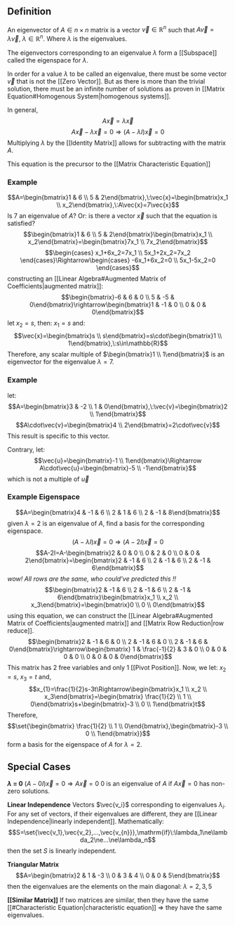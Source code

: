 ## Definition
An eigenvector of $A\in n\times n$ matrix is a vector $\vec{v}\in\mathbb{R}^n$ such that $A\vec{v}=\lambda\vec{v},\:\lambda\in\mathbb{R}^n$. Where $\lambda$ is the eigenvalues.

The eigenvectors corresponding to an eigenvalue $\lambda$ form a [[Subspace]] called the eigenspace for $\lambda$. 

In order for a value $\lambda$ to be called an eigenvalue, there must be some vector $\vec{v}$ that is not the [[Zero Vector]]. But as there is more than the trivial solution, there must be an infinite number of solutions as proven in [[Matrix Equation#Homogenous System|homogenous systems]].

In general,
$$A\vec{x}=\lambda\vec{x}$$
$$A\vec{x}-\lambda\vec{x}=0\Rightarrow(A-\lambda I)\vec{x}=0$$
Multiplying $\lambda$ by the [[Identity Matrix]] allows for subtracting with the matrix $A$. 

This equation is the precursor to the [[Matrix Characteristic Equation]]

### Example
$$A=\begin{bmatrix}1 & 6 \\ 5 & 2\end{bmatrix},\:\vec{x}=\begin{bmatrix}x_1 \\ x_2\end{bmatrix},\:A\vec{x}=7\vec{x}$$
Is 7 an eigenvalue of $A$? Or: is there a vector $\vec{x}$ such that the equation is satisfied?
$$\begin{bmatrix}1 & 6 \\ 5 & 2\end{bmatrix}\begin{bmatrix}x_1 \\ x_2\end{bmatrix}=\begin{bmatrix}7x_1 \\ 7x_2\end{bmatrix}$$
$$\begin{cases}
x_1+6x_2=7x_1 \\
5x_1+2x_2=7x_2
\end{cases}\Rightarrow\begin{cases}
-6x_1+6x_2=0 \\
5x_1-5x_2=0
\end{cases}$$
constructing an [[Linear Algebra#Augmented Matrix of Coefficients|augmented matrix]]: $$\begin{bmatrix}-6 & 6 & 0 \\ 5 & -5 & 0\end{bmatrix}\rightarrow\begin{bmatrix}1 & -1 & 0 \\ 0 & 0 & 0\end{bmatrix}$$ let $x_2=s$, then: $x_1=s$ and: $$\vec{x}=\begin{bmatrix}s \\ s\end{bmatrix}=s\cdot\begin{bmatrix}1 \\ 1\end{bmatrix},\:s\in\mathbb{R}$$
Therefore, any scalar multiple of $\begin{bmatrix}1 \\ 1\end{bmatrix}$ is an eigenvector for the eigenvalue $\lambda=7$.

### Example
let:
$$A=\begin{bmatrix}3 & -2 \\ 1 & 0\end{bmatrix},\:\vec{v}=\begin{bmatrix}2 \\ 1\end{bmatrix}$$
$$A\cdot\vec{v}=\begin{bmatrix}4 \\ 2\end{bmatrix}=2\cdot\vec{v}$$
This result is specific to this vector.

Contrary, let: $$\vec{u}=\begin{bmatrix}-1 \\ 1\end{bmatrix}\Rightarrow A\cdot\vec{u}=\begin{bmatrix}-5 \\ -1\end{bmatrix}$$ which is not a multiple of $\vec{u}$

### Example Eigenspace
$$A=\begin{bmatrix}4 & -1 & 6 \\ 2 & 1 & 6 \\ 2 & -1 & 8\end{bmatrix}$$
given $\lambda=2$ is an eigenvalue of $A$, find a basis for the corresponding eigenspace.
$$(A-\lambda I)\vec{x}=0\Rightarrow(A-2I)\vec{x}=0$$
$$A-2I=A-\begin{bmatrix}2 & 0 & 0 \\ 0 & 2 & 0 \\ 0 & 0 & 2\end{bmatrix}=\begin{bmatrix}2 & -1 & 6 \\ 2 & -1 & 6 \\ 2 & -1 & 6\end{bmatrix}$$
*wow! All rows are the same, who could've predicted this !!*
$$\begin{bmatrix}2 & -1 & 6 \\ 2 & -1 & 6 \\ 2 & -1 & 6\end{bmatrix}\begin{bmatrix}x_1 \\ x_2 \\ x_3\end{bmatrix}=\begin{bmatrix}0 \\ 0 \\ 0\end{bmatrix}$$
using this equation, we can construct the [[Linear Algebra#Augmented Matrix of Coefficients|augmented matrix]] and [[Matrix Row Reduction|row reduce]].
$$\begin{bmatrix}2 & -1 & 6 & 0 \\ 2 & -1 & 6 & 0 \\ 2 & -1 & 6 & 0\end{bmatrix}\rightarrow\begin{bmatrix} 1 & \frac{-1}{2} & 3 & 0 \\ 0 & 0 & 0 & 0 \\ 0 & 0 & 0 & 0\end{bmatrix}$$
This matrix has 2 free variables and only 1 [[Pivot Position]]. Now, we let: $x_2=s,\:x_3=t$ and,
$$x_{1}=\frac{1}{2}s-3t\Rightarrow\begin{bmatrix}x_1 \\ x_2 \\ x_3\end{bmatrix}=\begin{bmatrix} \frac{1}{2} \\ 1 \\ 0\end{bmatrix}s+\begin{bmatrix}-3 \\ 0 \\ 1\end{bmatrix}t$$
Therefore, $$\set{\begin{bmatrix} \frac{1}{2} \\ 1 \\ 0\end{bmatrix},\begin{bmatrix}-3 \\ 0 \\ 1\end{bmatrix}}$$
form a basis for the eigenspace of $A$ for $\lambda=2$.

## Special Cases
**$\lambda$ = 0**
$(A-0I)\vec{x}=0\Rightarrow A\vec{x}=0$
0 is an eigenvalue of $A$ if $A\vec{x}=0$ has non-zero solutions. 

**Linear Independence**
Vectors $\vec{v_i}$ corresponding to eigenvalues $\lambda_i$. For any set of vectors, if their eigenvalues are different, they are [[Linear Independence|linearly independent]]. Mathematically: $$S=\set{\vec{v_1},\vec{v_2},...,\vec{v_{n}}},\mathrm{if}\:\lambda_1\ne\lambda_2\ne...\ne\lambda_n$$ then the set $S$ is linearly independent.

**Triangular Matrix**
$$A=\begin{bmatrix}2 & 1 & -3  \\ 0 & 3 & 4 \\ 0 & 0 & 5\end{bmatrix}$$
then the eigenvalues are the elements on the main diagonal: $\lambda=2,3,5$

**[[Similar Matrix]]**
If two matrices are similar, then they have the same [[#Characteristic Equation|characteristic equation]] $\Rightarrow$ they have the same eigenvalues. 